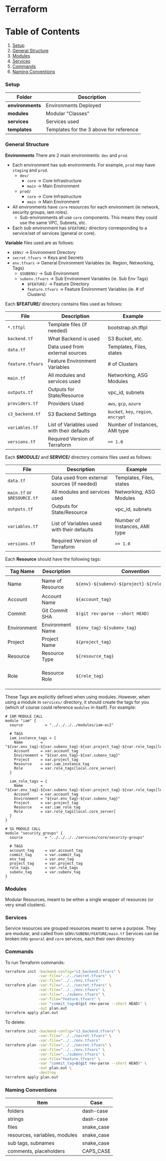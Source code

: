 # Terraform

# Table of Contents
1. [Setup](#Setup)
2. [General Structure](#General-Structure)
3. [Modules](#Modules)
4. [Services](#Services)
5. [Commands](#Commands)
6. [Naming Conventions](#Naming-Conventions)

### Setup

Folder | Description
---- | ----
**environments** | Environments Deployed
**modules** | Modular "Classes"
**services** | Services used
**templates** | Templates for the 3 above for reference

### General Structure

**Environments**
There are 2 main environments: `dev` and `prod`.

- Each environment has sub environments.  For example, `prod` may have `staging` and `prod`.
  - `dev/`
    - `core` -> Core Infrastructure
    - `main` -> Main Environment
  - `prod/`
    - `core` -> Core Infrastructure
    - `main` -> Main Environment
- All environments have `core` resources for each environment (ie network, security groups, iam roles).
  - Sub-environments all use `core` components.  This means they could use the same VPC, Subnets, etc.
- Each sub environment has `$FEATURE/` directory corresponding to a service/set of services (general or core).

**Variable** files used are as follows:
- `$ENV/` -> Environment Directory
- `secret.tfvars` -> Keys and Secrets
- `env.tfvars` -> General Environment Variables (ie. Region, Networking, Tags)
  - `$SUBENV/` -> Sub Environment
  - `subenv.tfvars` -> Sub Environment Variables (ie. Sub Env Tags)
    - `$FEATURE/` -> Feature Directory
    - `feature.tfvars` -> Feature Environment Variables (ie. # of Clusters)
 
Each **$FEATURE/** directory contains files used as follows:

File             | Description                                | Example
-----------------|--------------------------------------------| ----
`*.tftpl`        | Template files (if needed)                 | bootstrap.sh.tftpl
`backend.tf`     | What Backend is used                       | S3 Bucket, etc.
`data.tf`        | Data used from external sources            | Templates, Files, states
`feature.tfvars` | Feature Environment Variables              | # of Clusters  
`main.tf`        | All modules and services used              | Networking, ASG Modules
`outputs.tf`     | Outputs for State/Resource                 | vpc_id, subnets
`providers.tf`   | Providers Used                             | `aws`, `gcp`, `azure`
`s3_backend.tf`  | S3 Backend Settings                        | `bucket`, `key`, `region`, `encrypt`
`variables.tf`   | List of Variables used with their defaults | Number of Instances, AMI type
`versions.tf`    | Required Version of Terraform              | `>= 1.0`

Each **$MODULE/** and **SERVICE/** directory contains files used as follows:

File                        | Description                                 | Example
----------------------------|---------------------------------------------| ----
`data.tf`                   | Data used from external sources (if needed) | Templates, Files, states
`main.tf` or `$RESOURCE.tf` | All modules and services used               | Networking, ASG Modules
`outputs.tf`                | Outputs for State/Resource                  | vpc_id, subnets
`variables.tf`              | List of Variables used with their defaults  | Number of Instances, AMI type
`versions.tf`               | Required Version of Terraform               | `>= 1.0`

Each **Resource** should have the following tags:

Tag Name     | Description      | Convention                                      | Example
-------------|------------------|-------------------------------------------------| ----
Name         | Name of Resource | `${env}-${subenv}-${project}-${role}-${resource}` | `dev-core-webscraper-infra-vpc`
Account      | Account Name     | `${account_tag}`                                  | `johnny_aws`
Commit       | Git Commit SHA   | `$(git rev-parse --short HEAD)` | `7ef9d38`
Environment  | Environment Name | `${env_tag}-${subenv_tag}`                        | `dev-core`
Project      | Project Name     | `${project_tag}`                                  | `webscraper`
Resource     | Resource Type    | `${resource_tag}`                                 | `ec2`, `alb`, `sg`, `asg`, `vpc`
Role         | Resource Role    | `${role_tag}`                                     | `bastion`, `webserver`, `api`, `mysql`, `infra`

These Tags are explicitly defined when using modules.  However, when using a module in `services/` directory, it should create the tags for you (which of course could reference `modules` in itself).  For example:

```HCL
# IAM MODULE CALL
module "iam" {
  source          = "../../../../modules/iam-ec2"

  # TAGS
  iam_instance_tags = {
    Name        = "${var.env_tag}-${var.subenv_tag}-${var.project_tag}-${var.role_tags[local.core_server]}-${var.iam_instance_tag}"
    Account     = var.account_tag
    Environment = "${var.env_tag}-${var.subenv_tag}"
    Project     = var.project_tag
    Resource    = var.iam_instance_tag
    Role        = var.role_tags[local.core_server]
  }

  iam_role_tags = {
    Name        = "${var.env_tag}-${var.subenv_tag}-${var.project_tag}-${var.role_tags[local.core_server]}-${var.iam_role_tag}"
    Account     = var.account_tag
    Environment = "${var.env_tag}-${var.subenv_tag}"
    Project     = var.project_tag
    Resource    = var.iam_role_tag
    Role        = var.role_tags[local.core_server]
  }
}

# SG MODULE CALL
module "security_groups" {
  source          = "../../../../services/core/security-groups"

  # TAGS
  account_tag     = var.account_tag
  commit_tag      = var.commit_tag
  env_tag         = var.env_tag
  project_tag     = var.project_tag
  role_tags       = var.role_tags
  subenv_tag      = var.subenv_tag
}
```

### Modules
Modular Resources, meant to be either a single wrapper of resources (or very small clusters).

### Services
Service resources are grouped resources meant to serve a purpose.
They are modular, and called from `$ENV/SUBENV/FEATURE/main.tf`
Services can be broken into `general` and `core` services, each their own directory

### Commands
To run Terraform commands:

```bash
terraform init -backend-config="s3_backend.tfvars" \
               -var-file="../../secret.tfvars" \
               -var-file="../../env.tfvars"
terraform plan -var-file="../../secret.tfvars" \
               -var-file="../../env.tfvars" \
               -var-file="../subenv.tfvars" \
               -var-file="feature.tfvars" \
               -var "commit_tag=$(git rev-parse --short HEAD)" \
               -out plan.out
terraform apply plan.out
```

To delete:
```bash
terraform init -backend-config="s3_backend.tfvars" \
               -var-file="../../secret.tfvars" \
               -var-file="../../env.tfvars"
terraform plan -var-file="../../secret.tfvars" \
               -var-file="../../env.tfvars" \
               -var-file="../subenv.tfvars" \
               -var-file="feature.tfvars" \
               -var "commit_tag=$(git rev-parse --short HEAD)" \
               -out plan.out \
               -destroy
terraform apply plan.out
```

### Naming Conventions

Item                          | Case
------------------------------|-----
folders                       | dash-case
strings                       | dash-case
files                         | snake_case
resources, variables, modules | snake_case
sub tags, subnames            | snake_case
comments, placeholders        | CAPS_CASE
